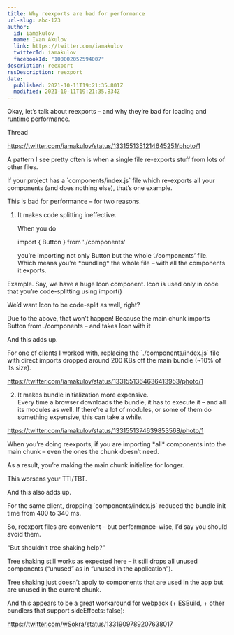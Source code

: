 ```yaml
---
title: Why reexports are bad for performance
url-slug: abc-123
author:
  id: iamakulov
  name: Ivan Akulov
  link: https://twitter.com/iamakulov
  twitterId: iamakulov
  facebookId: "100002052594007"
description: reexport
rssDescription: reexport
date:
  published: 2021-10-11T19:21:35.801Z
  modified: 2021-10-11T19:21:35.834Z
---
```

Okay, let’s talk about reexports – and why they’re bad for loading and runtime performance.

Thread 

https://twitter.com/iamakulov/status/1331551351214645251/photo/1



A pattern I see pretty often is when a single file re-exports stuff from lots of other files. 

If your project has a \`components/index.js\` file which re-exports all your components (and does nothing else), that’s one example. 

This is bad for performance – for two reasons.

1. It makes code splitting ineffective. 

   When you do 

   import { Button } from './components'

   you’re importing not only Button but the whole ‘./components’ file. Which means you’re \*bundling\* the whole file – with all the components it exports.

Example. Say, we have a huge Icon component. Icon is used only in code that you’re code-splitting using import() 

We’d want Icon to be code-split as well, right? 

Due to the above, that won’t happen! Because the main chunk imports Button from ./components – and takes Icon with it

And this adds up. 

For one of clients I worked with, replacing the \`./components/index.js\` file with direct imports dropped around 200 KBs off the main bundle (~10% of its size).

https://twitter.com/iamakulov/status/1331551364636413953/photo/1

2. It makes bundle initialization more expensive. \
   Every time a browser downloads the bundle, it has to execute it – and all its modules as well. If there’re a lot of modules, or some of them do something expensive, this can take a while.

https://twitter.com/iamakulov/status/1331551374639853568/photo/1

When you’re doing reexports, if you are importing \*all\* components into the main chunk – even the ones the chunk doesn’t need. 

As a result, you’re making the main chunk initialize for longer. 

This worsens your TTI/TBT.

And this also adds up. 

For the same client, dropping \`components/index.js\` reduced the bundle init time from 400 to 340 ms. 

So, reexport files are convenient – but performance-wise, I’d say you should avoid them. 

</thread>

“But shouldn’t tree shaking help?” 

Tree shaking still works as expected here – it still drops all unused components (“unused” as in “unused in the application”). 

Tree shaking just doesn’t apply to components that are used in the app but are unused in the current chunk.

And this appears to be a great workaround for webpack (+ ESBuild, + other bundlers that support sideEffects: false):

https://twitter.com/wSokra/status/1331909789207638017
